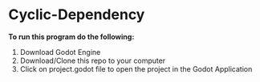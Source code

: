 # Cyclic-Dependency

**To run this program do the following:**

1. Download Godot Engine
2. Download/Clone this repo to your computer
3. Click on project.godot file to open the project in the Godot Application
